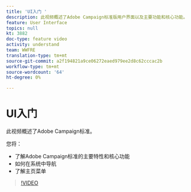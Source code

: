 ```yaml
---
title: 'UI入门 '
description: 此视频概述了Adobe Campaign标准版用户界面以及主要功能和核心功能。
feature: User Interface
topics: null
kt: 3882
doc-type: feature video
activity: understand
team: WWFRE
translation-type: tm+mt
source-git-commit: a2f194821a9ce06272eaed979ee2d8c62cccac2b
workflow-type: tm+mt
source-wordcount: '64'
ht-degree: 0%

---
```



# UI入门

此视频概述了Adobe Campaign标准。

您将：

* 了解Adobe Campaign标准的主要特性和核心功能
* 如何在系统中导航
* 了解主页菜单

>[!VIDEO](https://video.tv.adobe.com/v/18469?quality=12)
